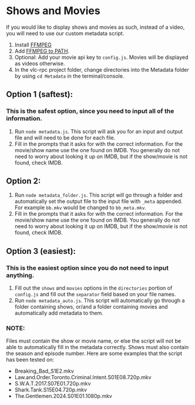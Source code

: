 # Shows and Movies
If you would like to display shows and movies as such, instead of a video, you will need to use our custom metadata script. 
1. Install [FFMPEG](https://www.ffmpeg.org/download.html)
2. Add [FFMPEG to PATH](https://www.hostinger.com/tutorials/how-to-install-ffmpeg).
3. Optional: Add your movie api key to `config.js`. Movies will be displayed as videos otherwise.
4. In the vlc-rpc project folder, change directories into the Metadata folder by using `cd Metadata` in the terminal/console.

## Option 1 (saftest):
### This is the safest option, since you need to input all of the information.
1. Run `node metadata.js`. This script will ask you for an input and output file and will need to be done for each file.
2. Fill in the prompts that it asks for with the correct information. For the movie/show name use the one found on IMDB. You generally do not need to worry about looking it up on IMDB, but if the show/movie is not found, check IMDB.

## Option 2:
1. Run `node metadata_folder.js`. This script will go through a folder and automatically set the output file to the input file with `_meta` appended. For example `bb.mkv` would be changed to `bb_meta.mkv`.
2. Fill in the prompts that it asks for with the correct information. For the movie/show name use the one found on IMDB. You generally do not need to worry about looking it up on IMDB, but if the show/movie is not found, check IMDB.

## Option 3 (easiest):
### This is the easiest option since you do not need to input anything.
1. Fill out the `shows` and `movies` options in the `directories` portion of `config.js` and fill out the `separator` field based on your file names.
2. Run `node metadata_auto.js`. This script will automatically go through a folder containing shows, or/and a folder containing movies and automatically add metadata to them.

### NOTE:
Files must contain the show or movie name, or else the script will not be able to automatically fill in the metadata correctly. Shows must also contain the season and episode number. Here are some examples that the script has been tested on:
- Breaking_Bad_S1E2.mkv
- Law.and.Order.Toronto.Criminal.Intent.S01E08.720p.mkv
- S.W.A.T.2017.S07E01.720p.mkv
- Shark.Tank.S15E04.720p.mkv
- The.Gentlemen.2024.S01E01.1080p.mkv
